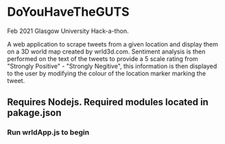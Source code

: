 # DoYouHaveTheGUTS
Feb 2021 Glasgow University Hack-a-thon.

A web application to scrape tweets from a given location and display them on a 3D world map created by wrld3d.com. Sentiment analysis is then performed on the text of the tweets to provide a 5 scale rating from "Strongly Positive" - "Strongly Negitive", this information is then displayed to the user by modifying the colour of the location marker marking the tweet.

**Requires Nodejs. Required modules located in pakage.json**
------
### Run wrldApp.js to begin
